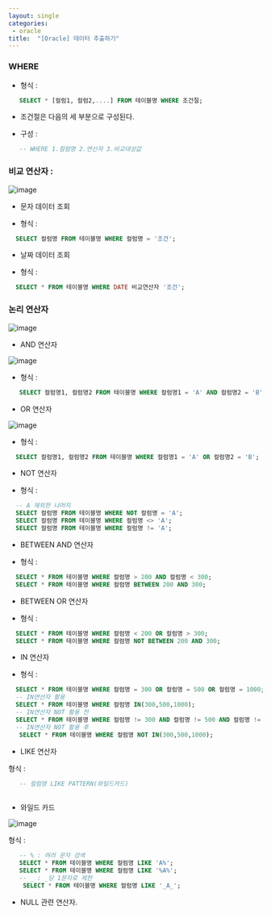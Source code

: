 ```yaml
---
layout: single
categories:
 - oracle
title:  "[Oracle] 데이터 추출하기"
---
```



### WHERE
 
  - 형식 : 
   
```sql
   SELECT * [컬럼1, 컬럼2,....] FROM 테이블명 WHERE 조건절;
  ```
  
  - 조건절은 다음의 세 부분으로 구성된다.
  
  - 구성 :
    
```sql
   -- WHERE 1.컬럼명 2.연산자 3.비교대상값
  ```
   
  ### 비교 연산자 : 
  
  ![image](https://user-images.githubusercontent.com/113850146/197400814-ea3d6aa2-4364-4c06-a307-2b90aaa75426.png)
  - 문자 데이터 조회

  - 형식 :
  
```sql
  SELECT 컬럼명 FROM 테이블명 WHERE 컬럼명 = '조건';
  ```
  
  - 날짜 데이터 조회

  - 형식 :
  
```sql
  SELECT * FROM 테이블명 WHERE DATE 비교연산자 '조건';
  ```
  
  ### 논리 연산자
  
  ![image](https://user-images.githubusercontent.com/113850146/197401039-55e557ee-a838-4894-9ffc-da2b5223944b.png)
  
  - AND 연산자
  
  ![image](https://user-images.githubusercontent.com/113850146/197401088-89e46867-6860-4f8e-a975-251003654a53.png)

  - 형식 :

```sql
   SELECT 컬럼명1, 컬럼명2 FROM 테이블명 WHERE 컬럼명1 = 'A' AND 컬럼명2 = 'B';
  ```
  - OR 연산자

 ![image](https://user-images.githubusercontent.com/113850146/197401356-5a7cee5a-19b5-4fd9-ba38-d9b39b47d957.png)

 - 형식 :

```sql
  SELECT 컬럼명1, 컬럼명2 FROM 테이블명 WHERE 컬럼명1 = 'A' OR 컬럼명2 = 'B';
  ```
  
  - NOT 연산자
  
 - 형식 :

```sql
  -- A 제외한 나머지 
  SELECT 컬럼명 FROM 테이블명 WHERE NOT 컬럼명 = 'A'; 
  SELECT 컬럼명 FROM 테이블명 WHERE 컬럼명 <> 'A'; 
  SELECT 컬럼명 FROM 테이블명 WHERE 컬럼명 != 'A'; 
  ```
  
  - BETWEEN AND 연산자

  - 형식 : 
  
```sql
  SELECT * FROM 테이블명 WHERE 컬럼명 > 200 AND 컬럼명 < 300;
  SELECT * FROM 테이블명 WHERE 컬럼명 BETWEEN 200 AND 300;  
  ```
  
  - BETWEEN OR 연산자
  
  - 형식 : 
  
```sql
  SELECT * FROM 테이블명 WHERE 컬럼명 < 200 OR 컬럼명 > 300;
  SELECT * FROM 테이블명 WHERE 컬럼명 NOT BETWEEN 200 AND 300;  
  ```
  - IN 연산자

  - 형식 :

```sql
  SELECT * FROM 테이블명 WHERE 컬럼명 = 300 OR 컬럼명 = 500 OR 컬럼명 = 1000;
  -- IN연산자 활용
  SELECT * FROM 테이블명 WHERE 컬럼명 IN(300,500,1000);
  -- IN연산자 NOT 활용 전
  SELECT * FROM 테이블명 WHERE 컬럼명 != 300 AND 컬럼명 != 500 AND 컬럼명 != 1000;
  -- IN연산자 NOT 활용 후
   SELECT * FROM 테이블명 WHERE 컬럼명 NOT IN(300,500,1000);
  ``` 

   - LIKE 연산자
   
   형식 :
   
```sql
   -- 컬럼명 LIKE PATTERN(와일드카드)
   
 ```
   
   - 와일드 카드

   ![image](https://user-images.githubusercontent.com/113850146/197402028-ddd5b5d0-0266-4a6a-ac57-d2776ca4aa57.png)
  
  
   형식 :
   
```sql
   -- % : 여러 문자 검색
   SELECT * FROM 테이블명 WHERE 컬럼명 LIKE 'A%';
   SELECT * FROM 테이블명 WHERE 컬럼명 LIKE '%A%';
   -- _ : _당 1문자로 제한
    SELECT * FROM 테이블명 WHERE 컬럼명 LIKE '_A_';
  ```
  
   - NULL 관련 연산자.
  
  
  
